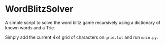 # WordBlitzSolver

A simple script to solve the word blitz game recursively using a dictionary of known words and a Trie.

Simply add the current 4x4 grid of characters on `grid.txt` and run `main.py`.
